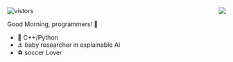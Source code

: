 <img align="right" src="https://github-readme-stats.vercel.app/api?username=xavihart&show_icons=true&icon_color=CE1D2D&text_color=718096&bg_color=ffffff&hide_title=true" />
<img src="https://visitor-badge.glitch.me/badge?page_id=YanjieZe" alt="vistors" />


Good Morning, programmers! 👋

- :orange_book: C++/Python
- :anchor: baby researcher in explainable AI 
- :soccer: soccer Lover
